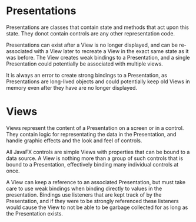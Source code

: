 # Presentations

Presentations are classes that contain state and methods that act upon this state.  They 
donot contain controls are any other representation code.

Presentations can exist after a View is no longer displayed, and can be re-associated 
with a View later to recreate a View in the exact same state as it was before.  The 
View creates weak bindings to a Presentation, and a single Presentation could potentially be 
associated with multiple views.

It is always an error to create strong bindings to a Presentation, as Presentations are
long-lived objects and could potentially keep old Views in memory even after they have are
no longer displayed.

# Views

Views represent the content of a Presentation on a screen or in a control.  They contain
logic for representating the data in the Presentation, and handle graphic effects and the
look and feel of controls.

All JavaFX controls are simple Views with properties that can be bound to a data source.
A View is nothing more than a group of such controls that is bound to a Presentation,
effectively binding many individual controls at once.

A View can keep a reference to an associated Presentation, but must take care to use
weak bindings when binding directly to values in the presentation.  Bindings use listeners
that are kept track of by the Presentation, and if they were to be strongly referenced
these listeners would cause the View to not be able to be garbage collected for as long
as the Presentation exists.  

